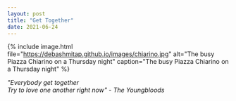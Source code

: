 ```yaml
---
layout: post
title: "Get Together"
date: 2021-06-24
---
```



{% 
include image.html 
file="https://debashmitap.github.io/images/chiarino.jpg" 
alt="The busy Piazza Chiarino on a Thursday night" 
caption="The busy Piazza Chiarino on a Thursday night" 
%}

*"Everybody get together* <br>
*Try to love one another right now" - The Youngbloods*

